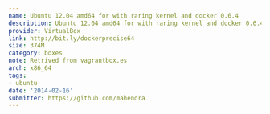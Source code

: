 ```yaml
---
name: Ubuntu 12.04 amd64 for with raring kernel and docker 0.6.4
description: Ubuntu 12.04 amd64 for with raring kernel and docker 0.6.4
provider: VirtualBox
link: http://bit.ly/dockerprecise64
size: 374M
category: boxes
note: Retrived from vagrantbox.es
arch: x86_64
tags:
- ubuntu
date: '2014-02-16'
submitter: https://github.com/mahendra
---
```


